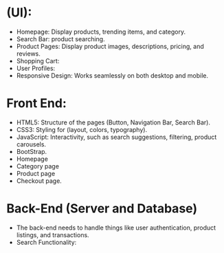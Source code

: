 # (UI):

* Homepage: Display products, trending items, and category.
* Search Bar: product searching.
* Product Pages: Display product images, descriptions, pricing, and reviews.
* Shopping Cart: 
* User Profiles:
* Responsive Design: Works seamlessly on both desktop and mobile.

# Front End:

* HTML5: Structure of the pages (Button, Navigation Bar, Search Bar).
* CSS3: Styling for (layout, colors, typography).
* JavaScript: Interactivity, such as search suggestions, filtering, product carousels.
* BootStrap.
* Homepage
* Category page
* Product page
* Checkout page.

# Back-End (Server and Database)
* The back-end needs to handle things like user authentication, product listings, and  transactions.
* Search Functionality:

